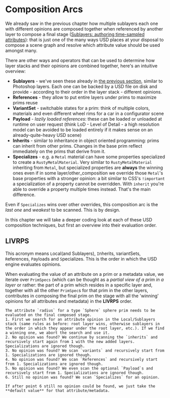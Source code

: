 # Composition Arcs

We already saw in the previous chapter how multiple sublayers each one with different opinions are composed together when referenced by another layer to compose a final stage ([Sublayers: authoring time-sampled attributes](../chapter2/time_sampled_attributes_in_sublayers.md)): that is just one of the many ways USD places at your disposal to compose a scene graph and resolve which attribute value should be used amongst many.

There are other ways and operators that can be used to determine how layer stacks and their opinions are combined together, here's an intuitive overview:

* **Sublayers** - we've seen these already in [the previous section](../chapter2/example_layers_attributes_time_sampled.md), similar to Photoshop layers. Each one can be backed by a USD file on disk and provide - according to their order in the layer stack - different opinions.
* **References** - they allow to put entire layers under prims to maximize prims reuse
* **VariantSet** - switchable states for a prim: think of multiple colors, materials and even different wheel rims for a car in a configurator scene
* **Payload** - _lazily loaded references_: these can be loaded or unloaded at runtime on user request (think LoD - Level of Detail - a high resolution model can be avoided to be loaded entirely if it makes sense on an already-quite-heavy USD scene)
* **Inherits** - similar to inheritance in object oriented programming: prims can inherit from other prims. Changes in the base prim reflect immediately on the prims that derive from it.
* **Specializes** - e.g. a `Metal` material can have some properties specialized to create a `RustyMetalMaterial`. Very similar to `RustyMetalMaterial` inheriting from `Metal`, but specialized properties are **always** the winning ones even if in some layer/other_composition we override those `Metal`'s base properties with a stronger opinion: a bit similar to CSS's `!important` a specialization of a property cannot be overridden. With `inherit` you're able to override a property multiple times instead. That's the main difference.

Even if `Specializes` wins over other overrides, this composition arc is the _last one_ and _weakest_ to be scanned. This is by design.

In this chapter we will take a deeper coding look at each of these USD composition techniques, but first an overview into their evaluation order.

## LIVRPS

This acronym means `L`ocal(and Sublayers), `I`nherits, `V`ariantSets, `R`eferences, `P`ayloads and `S`pecializes.
This is the order in which the USD engine evaluates opinions.

When evaluating the value of an attribute on a prim or a metadata value, we iterate over `PrimSpecs` (which can be thought as a _partial view of a prim in a layer_ or rather: the part of a prim which resides in a specific layer and, together with all the other `PrimSpec`s for that prim in the other layers, contributes in composing the final prim on the stage with all the 'winning' opinions for all attributes and metadata) in the **LIVRPS** order.

```admonish example
The attribute `radius` for a type `Sphere` sphere prim needs to be evaluated on the final composed stage.
1. First we search for an attribute opinion in the Local/Sublayers stack (same rules as before: root layer wins, otherwise sublayers in the order in which they appear under the root layer, etc.). If we find a winning one, we abort the search and use it.
2. No opinion was found? We continue by scanning the `inherits` and recursively start again from 1 with the new added layers. Specializations are ignored though.
3. No opinion was found? We scan `variants` and recursively start from 1. Specializations are ignored though.
4. No opinion was found? We scan `References` and recursively start from 1. Specializations are ignored though.
5. No opinion was found? We even scan the optional `Payload`s and recursively start from 1. Specializations are ignored though.
6. Still no opinion was found? We scan `Specializes` for an opinion.

If after point 6 still no opinion could be found, we just take the **default value** for that attribute/metadata.
```
